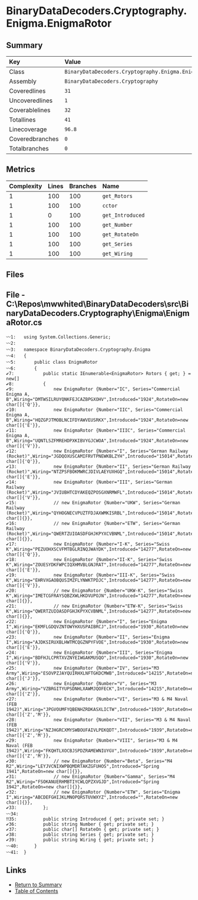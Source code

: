 ﻿# BinaryDataDecoders.Cryptography.Enigma.EnigmaRotor

## Summary

| Key             | Value                                                |
| :-------------- | :--------------------------------------------------- |
| Class           | `BinaryDataDecoders.Cryptography.Enigma.EnigmaRotor` |
| Assembly        | `BinaryDataDecoders.Cryptography`                    |
| Coveredlines    | `31`                                                 |
| Uncoveredlines  | `1`                                                  |
| Coverablelines  | `32`                                                 |
| Totallines      | `41`                                                 |
| Linecoverage    | `96.8`                                               |
| Coveredbranches | `0`                                                  |
| Totalbranches   | `0`                                                  |

## Metrics

| Complexity | Lines | Branches | Name             |
| :--------- | :---- | :------- | :--------------- |
| 1          | 100   | 100      | `get_Rotors`     |
| 1          | 100   | 100      | `cctor`          |
| 1          | 0     | 100      | `get_Introduced` |
| 1          | 100   | 100      | `get_Number`     |
| 1          | 100   | 100      | `get_RotateOn`   |
| 1          | 100   | 100      | `get_Series`     |
| 1          | 100   | 100      | `get_Wiring`     |

## Files

## File - C:\Repos\mwwhited\BinaryDataDecoders\src\BinaryDataDecoders.Cryptography\Enigma\EnigmaRotor.cs

```CSharp
〰1:   using System.Collections.Generic;
〰2:   
〰3:   namespace BinaryDataDecoders.Cryptography.Enigma
〰4:   {
〰5:       public class EnigmaRotor
〰6:       {
✔7:           public static IEnumerable<EnigmaRotor> Rotors { get; } = new[]
✔8:           {
✔9:               new EnigmaRotor {Number="IC", Series="Commercial Enigma A, B",Wiring="DMTWSILRUYQNKFEJCAZBPGXOHV",Introduced="1924",RotateOn=new char[]{'Q'}},
✔10:              new EnigmaRotor {Number="IIC", Series="Commercial Enigma A, B",Wiring="HQZGPJTMOBLNCIFDYAWVEUSRKX",Introduced="1924",RotateOn=new char[]{'E'}},
✔11:              new EnigmaRotor {Number="IIIC", Series="Commercial Enigma A, B",Wiring="UQNTLSZFMREHDPXKIBVYGJCWOA",Introduced="1924",RotateOn=new char[]{'V'}},
✔12:              new EnigmaRotor {Number="I", Series="German Railway (Rocket)",Wiring="JGDQOXUSCAMIFRVTPNEWKBLZYH",Introduced="15014",RotateOn=new char[]{'Q'}},
✔13:              new EnigmaRotor {Number="II", Series="German Railway (Rocket)",Wiring="NTZPSFBOKMWRCJDIVLAEYUXHGQ",Introduced="15014",RotateOn=new char[]{'E'}},
✔14:              new EnigmaRotor {Number="III", Series="German Railway (Rocket)",Wiring="JVIUBHTCDYAKEQZPOSGXNRMWFL",Introduced="15014",RotateOn=new char[]{'V'}},
✔15:              // new EnigmaRotor {Number="UKW", Series="German Railway (Rocket)",Wiring="QYHOGNECVPUZTFDJAXWMKISRBL",Introduced="15014",RotateOn=new char[]{}},
✔16:              // new EnigmaRotor {Number="ETW", Series="German Railway (Rocket)",Wiring="QWERTZUIOASDFGHJKPYXCVBNML",Introduced="15014",RotateOn=new char[]{}},
✔17:              new EnigmaRotor {Number="I-K", Series="Swiss K",Wiring="PEZUOHXSCVFMTBGLRINQJWAYDK",Introduced="14277",RotateOn=new char[]{'Q'}},
✔18:              new EnigmaRotor {Number="II-K", Series="Swiss K",Wiring="ZOUESYDKFWPCIQXHMVBLGNJRAT",Introduced="14277",RotateOn=new char[]{'E'}},
✔19:              new EnigmaRotor {Number="III-K", Series="Swiss K",Wiring="EHRVXGAOBQUSIMZFLYNWKTPDJC",Introduced="14277",RotateOn=new char[]{'V'}},
✔20:              // new EnigmaRotor {Number="UKW-K", Series="Swiss K",Wiring="IMETCGFRAYSQBZXWLHKDVUPOJN",Introduced="14277",RotateOn=new char[]{}},
✔21:              // new EnigmaRotor {Number="ETW-K", Series="Swiss K",Wiring="QWERTZUIOASDFGHJKPYXCVBNML",Introduced="14277",RotateOn=new char[]{}},
✔22:              new EnigmaRotor {Number="I", Series="Enigma I",Wiring="EKMFLGDQVZNTOWYHXUSPAIBRCJ",Introduced="1930",RotateOn=new char[]{'Q'}},
✔23:              new EnigmaRotor {Number="II", Series="Enigma I",Wiring="AJDKSIRUXBLHWTMCQGZNPYFVOE",Introduced="1930",RotateOn=new char[]{'E'}},
✔24:              new EnigmaRotor {Number="III", Series="Enigma I",Wiring="BDFHJLCPRTXVZNYEIWGAKMUSQO",Introduced="1930",RotateOn=new char[]{'V'}},
✔25:              new EnigmaRotor {Number="IV", Series="M3 Army",Wiring="ESOVPZJAYQUIRHXLNFTGKDCMWB",Introduced="14215",RotateOn=new char[]{'J'}},
✔26:              new EnigmaRotor {Number="V", Series="M3 Army",Wiring="VZBRGITYUPSDNHLXAWMJQOFECK",Introduced="14215",RotateOn=new char[]{'Z'}},
✔27:              new EnigmaRotor {Number="VI", Series="M3 & M4 Naval (FEB 1942)",Wiring="JPGVOUMFYQBENHZRDKASXLICTW",Introduced="1939",RotateOn=new char[]{'Z','M'}},
✔28:              new EnigmaRotor {Number="VII", Series="M3 & M4 Naval (FEB 1942)",Wiring="NZJHGRCXMYSWBOUFAIVLPEKQDT",Introduced="1939",RotateOn=new char[]{'Z','M'}},
✔29:              new EnigmaRotor {Number="VIII", Series="M3 & M4 Naval (FEB 1942)",Wiring="FKQHTLXOCBJSPDZRAMEWNIUYGV",Introduced="1939",RotateOn=new char[]{'Z','M'}},
✔30:              // new EnigmaRotor {Number="Beta", Series="M4 R2",Wiring="LEYJVCNIXWPBQMDRTAKZGFUHOS",Introduced="Spring 1941",RotateOn=new char[]{}},
✔31:              // new EnigmaRotor {Number="Gamma", Series="M4 R2",Wiring="FSOKANUERHMBTIYCWLQPZXVGJD",Introduced="Spring 1942",RotateOn=new char[]{}},
✔32:              // new EnigmaRotor {Number="ETW", Series="Enigma I",Wiring="ABCDEFGHIJKLMNOPQRSTUVWXYZ",Introduced="",RotateOn=new char[]{}},
✔33:          };
〰34:  
‼35:          public string Introduced { get; private set; }
✔36:          public string Number { get; private set; }
✔37:          public char[] RotateOn { get; private set; }
✔38:          public string Series { get; private set; }
✔39:          public string Wiring { get; private set; }
〰40:      }
〰41:  }
```

## Links

* [Return to Summary](Summary.md)
* [Table of Contents](../TOC.md)

